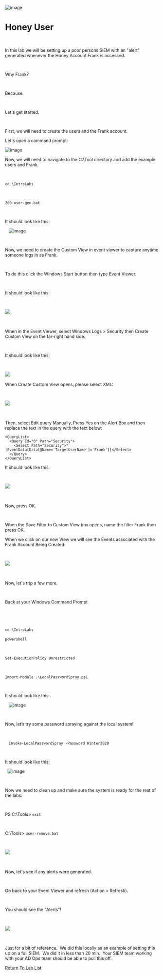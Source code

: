 ![image](https://github.com/user-attachments/assets/068fae26-6e8f-402f-ad69-63a4e6a1f59e)
 

# Honey User 

  

In this lab we will be setting up a poor persons SIEM with an "alert" generated whenever the Honey Account Frank is accessed. 

  

Why Frank? 

  

Because. 

  

Let's get started. 

  

First, we will need to create the users and the Frank account. 

Let's open a command prompt:

![image](https://github.com/user-attachments/assets/1abaf0d9-e8ed-4bfb-afab-1de17ad0f081)



Now, we will need to navigate to the C:\Tool directory and add the example users and Frank. 

  

`cd \IntroLabs` 

  

`200-user-gen.bat` 

  

It should look like this: 

  
![image](https://github.com/user-attachments/assets/d659078e-4504-4e8e-9800-b15db7aebb64)


  

Now, we need to create the Custom View in event viewer to capture anytime someone logs in as Frank. 

  

To do this click the Windows Start button then type Event Viewer. 

  

It should look like this: 

  

![](attachment/Clipboard_2021-03-12-11-16-35.png) 

  

When in the Event Viewer, select Windows Logs > Security then Create Custom View on the far-right hand side. 

  

It should look like this: 

  

![](attachment/Clipboard_2021-03-12-11-18-15.png) 

When Create Custom View opens, please select XML: 

  

![](attachment/Clipboard_2021-03-12-11-19-02.png) 

  

Then, select Edit query Manually, Press Yes on the Alert Box and then replace the text in the query with the text below: 

~~~~~~ 
<QueryList>
  <Query Id="0" Path="Security">
    <Select Path="Security">* [EventData[Data[@Name='TargetUserName']='Frank']]</Select>
  </Query>
</QueryList>

~~~~~~

It should look like this: 

  

![](attachment/Clipboard_2021-03-12-11-21-57.png) 

  

Now, press OK. 

  

When the Save Filter to Custom View box opens, name the filter Frank then press OK. 


When we click on our new View we will see the Events associated with the Frank Account Being Created: 

  

![](attachment/Clipboard_2021-03-12-11-24-20.png) 

  

Now, let's trip a few more. 

  

Back at your Windows Command Prompt 

  

  


`cd \IntroLabs`


 `powershell` 

  

 `Set-ExecutionPolicy Unrestricted` 

  

 `Import-Module .\LocalPasswordSpray.ps1` 

  

It should look like this: 

  
![image](https://github.com/user-attachments/assets/04441fb8-95ba-441c-8ccd-a18027b064da)


  

Now, let’s try some password spraying against the local system! 

  

  
`Invoke-LocalPasswordSpray -Password Winter2020` 

  

It should look like this: 

  ![image](https://github.com/user-attachments/assets/42e83694-5305-411e-bae8-b28f4cbb7598)



  

Now we need to clean up and make sure the system is ready for the rest of the labs: 

  

PS C:\Tools> `exit` 

  

C:\Tools> `user-remove.bat` 

  

![](attachment/Clipboard_2021-03-12-11-30-08.png) 

  

Now, let's see if any alerts were generated. 

  

Go back to your Event Viewer and refresh (Action > Refresh). 

  

You should see the "Alerts"! 

  

![](attachment/Clipboard_2021-03-12-11-32-18.png) 

  

Just for a bit of reference.  We did this locally as an example of setting this up on a full SIEM.  We did it in less than 20 min.  Your SIEM team working with your AD Ops team should be able to pull this off. 

[Return To Lab List](https://github.com/strandjs/IntroLabs/blob/master/IntroClassFiles/navigation.md)

  

 

 
